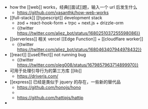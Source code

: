 - how the [[web]] works，经典[[面试]]题，输入一个 url 后发生什么
	- https://github.com/vasanthk/how-web-works
- [[full-stack]] [[typescript]] development stack
	- zod + react-hook-form + trpc + next.js + drizzle-orm
	- {{twitter https://twitter.com/aliez_bot/status/1680251037255598086}}
- [[serverless]] 相关 vercel [[Edge Function]] + [[cloudflare worker]]
	- {{twitter https://twitter.com/aliez_bot/status/1680463407944978432}}
- [[react]] [[useEffect]] not running bug
	- {{twitter https://twitter.com/oleg008/status/1679857963714899970}}
- 可用于处理引导行为的第三方库 [[lib]]
	- https://driverjs.com/
- [[express]] 已经是类似于 jquery 的存在，一些新的替代品
	- https://github.com/honojs/hono
	-
	- https://github.com/hattipjs/hattip
-
